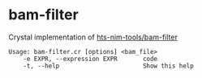 # bam-filter

Crystal implementation of [hts-nim-tools/bam-filter](https://github.com/brentp/hts-nim-tools)

```
Usage: bam-filter.cr [options] <bam_file>
    -e EXPR, --expression EXPR       code
    -t, --help                       Show this help
```